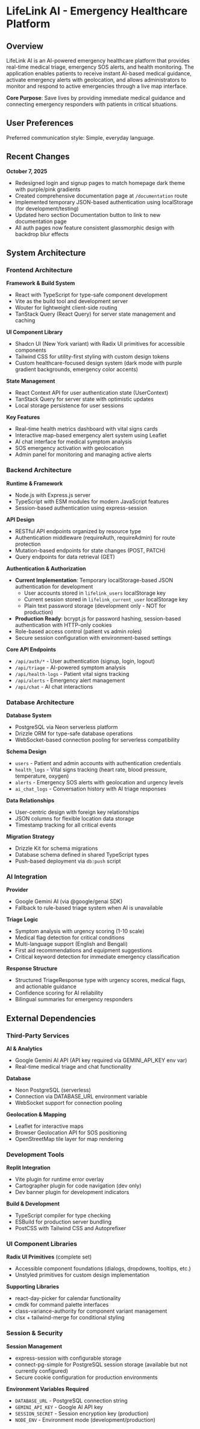 # LifeLink AI - Emergency Healthcare Platform

## Overview

LifeLink AI is an AI-powered emergency healthcare platform that provides real-time medical triage, emergency SOS alerts, and health monitoring. The application enables patients to receive instant AI-based medical guidance, activate emergency alerts with geolocation, and allows administrators to monitor and respond to active emergencies through a live map interface.

**Core Purpose**: Save lives by providing immediate medical guidance and connecting emergency responders with patients in critical situations.

## User Preferences

Preferred communication style: Simple, everyday language.

## Recent Changes

**October 7, 2025**
- Redesigned login and signup pages to match homepage dark theme with purple/pink gradients
- Created comprehensive documentation page at `/documentation` route
- Implemented temporary JSON-based authentication using localStorage (for development/testing)
- Updated hero section Documentation button to link to new documentation page
- All auth pages now feature consistent glassmorphic design with backdrop blur effects

## System Architecture

### Frontend Architecture

**Framework & Build System**
- React with TypeScript for type-safe component development
- Vite as the build tool and development server
- Wouter for lightweight client-side routing
- TanStack Query (React Query) for server state management and caching

**UI Component Library**
- Shadcn UI (New York variant) with Radix UI primitives for accessible components
- Tailwind CSS for utility-first styling with custom design tokens
- Custom healthcare-focused design system (dark mode with purple gradient backgrounds, emergency color accents)

**State Management**
- React Context API for user authentication state (UserContext)
- TanStack Query for server state with optimistic updates
- Local storage persistence for user sessions

**Key Features**
- Real-time health metrics dashboard with vital signs cards
- Interactive map-based emergency alert system using Leaflet
- AI chat interface for medical symptom analysis
- SOS emergency activation with geolocation
- Admin panel for monitoring and managing active alerts

### Backend Architecture

**Runtime & Framework**
- Node.js with Express.js server
- TypeScript with ESM modules for modern JavaScript features
- Session-based authentication using express-session

**API Design**
- RESTful API endpoints organized by resource type
- Authentication middleware (requireAuth, requireAdmin) for route protection
- Mutation-based endpoints for state changes (POST, PATCH)
- Query endpoints for data retrieval (GET)

**Authentication & Authorization**
- **Current Implementation**: Temporary localStorage-based JSON authentication for development
  - User accounts stored in `lifelink_users` localStorage key
  - Current session stored in `lifelink_current_user` localStorage key
  - Plain text password storage (development only - NOT for production)
- **Production Ready**: bcrypt.js for password hashing, session-based authentication with HTTP-only cookies
- Role-based access control (patient vs admin roles)
- Secure session configuration with environment-based settings

**Core API Endpoints**
- `/api/auth/*` - User authentication (signup, login, logout)
- `/api/triage` - AI-powered symptom analysis
- `/api/health-logs` - Patient vital signs tracking
- `/api/alerts` - Emergency alert management
- `/api/chat` - AI chat interactions

### Database Architecture

**Database System**
- PostgreSQL via Neon serverless platform
- Drizzle ORM for type-safe database operations
- WebSocket-based connection pooling for serverless compatibility

**Schema Design**
- `users` - Patient and admin accounts with authentication credentials
- `health_logs` - Vital signs tracking (heart rate, blood pressure, temperature, oxygen)
- `alerts` - Emergency SOS alerts with geolocation and urgency levels
- `ai_chat_logs` - Conversation history with AI triage responses

**Data Relationships**
- User-centric design with foreign key relationships
- JSON columns for flexible location data storage
- Timestamp tracking for all critical events

**Migration Strategy**
- Drizzle Kit for schema migrations
- Database schema defined in shared TypeScript types
- Push-based deployment via `db:push` script

### AI Integration

**Provider**
- Google Gemini AI (via @google/genai SDK)
- Fallback to rule-based triage system when AI is unavailable

**Triage Logic**
- Symptom analysis with urgency scoring (1-10 scale)
- Medical flag detection for critical conditions
- Multi-language support (English and Bengali)
- First aid recommendations and equipment suggestions
- Critical keyword detection for immediate emergency classification

**Response Structure**
- Structured TriageResponse type with urgency scores, medical flags, and actionable guidance
- Confidence scoring for AI reliability
- Bilingual summaries for emergency responders

## External Dependencies

### Third-Party Services

**AI & Analytics**
- Google Gemini AI API (API key required via GEMINI_API_KEY env var)
- Real-time medical triage and chat functionality

**Database**
- Neon PostgreSQL (serverless)
- Connection via DATABASE_URL environment variable
- WebSocket support for connection pooling

**Geolocation & Mapping**
- Leaflet for interactive maps
- Browser Geolocation API for SOS positioning
- OpenStreetMap tile layer for map rendering

### Development Tools

**Replit Integration**
- Vite plugin for runtime error overlay
- Cartographer plugin for code navigation (dev only)
- Dev banner plugin for development indicators

**Build & Development**
- TypeScript compiler for type checking
- ESBuild for production server bundling
- PostCSS with Tailwind CSS and Autoprefixer

### UI Component Libraries

**Radix UI Primitives** (complete set)
- Accessible component foundations (dialogs, dropdowns, tooltips, etc.)
- Unstyled primitives for custom design implementation

**Supporting Libraries**
- react-day-picker for calendar functionality
- cmdk for command palette interfaces
- class-variance-authority for component variant management
- clsx + tailwind-merge for conditional styling

### Session & Security

**Session Management**
- express-session with configurable storage
- connect-pg-simple for PostgreSQL session storage (available but not currently configured)
- Secure cookie configuration for production environments

**Environment Variables Required**
- `DATABASE_URL` - PostgreSQL connection string
- `GEMINI_API_KEY` - Google AI API key
- `SESSION_SECRET` - Session encryption key (production)
- `NODE_ENV` - Environment mode (development/production)